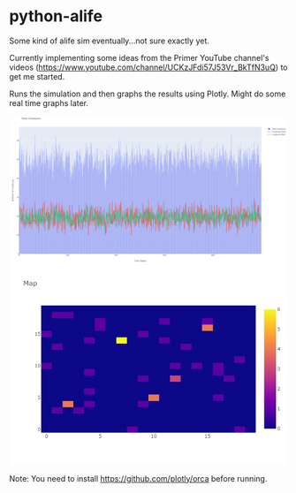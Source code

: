 # python-alife
Some kind of alife sim eventually...not sure exactly yet.

Currently implementing some ideas from the Primer YouTube channel's videos (https://www.youtube.com/channel/UCKzJFdi57J53Vr_BkTfN3uQ) to get me started.

Runs the simulation and then graphs the results using Plotly. Might do some real time graphs later.

![alt text](https://raw.githubusercontent.com/radavies/python-alife/master/ui/example.PNG "Population graph example")
![alt text](https://raw.githubusercontent.com/radavies/python-alife/master/ui/map-example.jpg "Population density example")

Note: You need to install https://github.com/plotly/orca before running.
